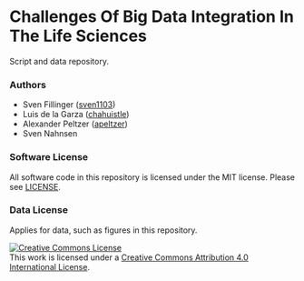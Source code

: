 # Challenges Of Big Data Integration In The Life Sciences
Script and data repository.

### Authors
- Sven Fillinger ([sven1103](https://github.com/sven1103))
- Luis de la Garza ([chahuistle](https://github.com/chahuistle))
- Alexander Peltzer ([apeltzer](https://github.com/apeltzer))
- Sven Nahnsen

### Software License
All software code in this repository is licensed under the MIT license. Please see [LICENSE](https://raw.githubusercontent.com/qbicsoftware/bigdatabio-2018-pub/master/LICENSE).

### Data License
Applies for data, such as figures in this repository.

<a rel="license" href="http://creativecommons.org/licenses/by/4.0/"><img alt="Creative Commons License" style="border-width:0" src="https://i.creativecommons.org/l/by/4.0/88x31.png" /></a><br />This work is licensed under a <a rel="license" href="http://creativecommons.org/licenses/by/4.0/">Creative Commons Attribution 4.0 International License</a>.
